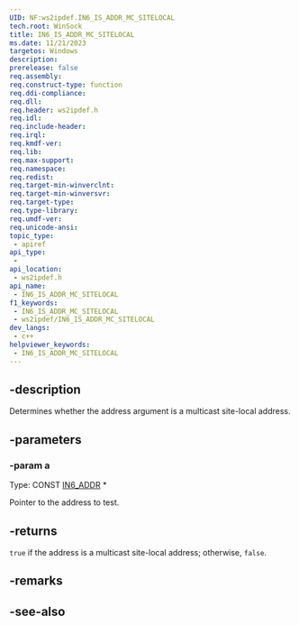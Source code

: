 ```yaml
---
UID: NF:ws2ipdef.IN6_IS_ADDR_MC_SITELOCAL
tech.root: WinSock
title: IN6_IS_ADDR_MC_SITELOCAL
ms.date: 11/21/2023
targetos: Windows
description: 
prerelease: false
req.assembly: 
req.construct-type: function
req.ddi-compliance: 
req.dll: 
req.header: ws2ipdef.h
req.idl: 
req.include-header: 
req.irql: 
req.kmdf-ver: 
req.lib: 
req.max-support: 
req.namespace: 
req.redist: 
req.target-min-winverclnt: 
req.target-min-winversvr: 
req.target-type: 
req.type-library: 
req.umdf-ver: 
req.unicode-ansi: 
topic_type:
 - apiref
api_type:
 - 
api_location:
 - ws2ipdef.h
api_name:
 - IN6_IS_ADDR_MC_SITELOCAL
f1_keywords:
 - IN6_IS_ADDR_MC_SITELOCAL
 - ws2ipdef/IN6_IS_ADDR_MC_SITELOCAL
dev_langs:
 - c++
helpviewer_keywords:
 - IN6_IS_ADDR_MC_SITELOCAL
---
```


## -description

Determines whether the address argument is a multicast site-local address.

## -parameters

### -param a

Type: CONST [IN6_ADDR](/windows/win32/api/in6addr/ns-in6addr-in6_addr) \*

Pointer to the address to test.

## -returns

`true` if the address is a multicast site-local address; otherwise, `false`.

## -remarks

## -see-also
